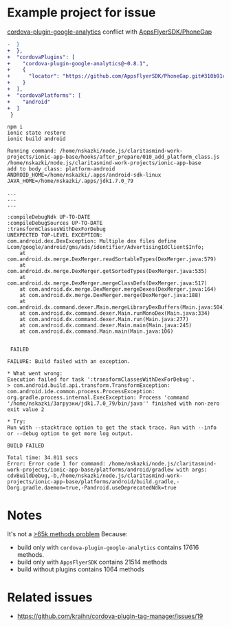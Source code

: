 # Example project for issue 

[cordova-plugin-google-analytics](https://github.com/danwilson/google-analytics-plugin) conflict with [AppsFlyerSDK/PhoneGap](https://github.com/AppsFlyerSDK/PhoneGap/tree/310b91c30c643168e1144ea7dd0153a790b476b3)  

```diff
-  }
+  },
+  "cordovaPlugins": [
+    "cordova-plugin-google-analytics@~0.8.1",
+    {
+      "locator": "https://github.com/AppsFlyerSDK/PhoneGap.git#310b91c30c643168e1144ea7dd0153a790b476b3"
+    }
+  ],
+  "cordovaPlatforms": [
+    "android"
+  ]
 }
```

```
npm i
ionic state restore
ionic build android
```

```
Running command: /home/nskazki/node.js/claritasmind-work-projects/ionic-app-base/hooks/after_prepare/010_add_platform_class.js /home/nskazki/node.js/claritasmind-work-projects/ionic-app-base
add to body class: platform-android
ANDROID_HOME=/home/nskazki/.apps/android-sdk-linux
JAVA_HOME=/home/nskazki/.apps/jdk1.7.0_79

...
...
...

:compileDebugNdk UP-TO-DATE
:compileDebugSources UP-TO-DATE
:transformClassesWithDexForDebug
UNEXPECTED TOP-LEVEL EXCEPTION:
com.android.dex.DexException: Multiple dex files define Lcom/google/android/gms/ads/identifier/AdvertisingIdClient$Info;
    at com.android.dx.merge.DexMerger.readSortableTypes(DexMerger.java:579)
    at com.android.dx.merge.DexMerger.getSortedTypes(DexMerger.java:535)
    at com.android.dx.merge.DexMerger.mergeClassDefs(DexMerger.java:517)
    at com.android.dx.merge.DexMerger.mergeDexes(DexMerger.java:164)
    at com.android.dx.merge.DexMerger.merge(DexMerger.java:188)
    at com.android.dx.command.dexer.Main.mergeLibraryDexBuffers(Main.java:504)
    at com.android.dx.command.dexer.Main.runMonoDex(Main.java:334)
    at com.android.dx.command.dexer.Main.run(Main.java:277)
    at com.android.dx.command.dexer.Main.main(Main.java:245)
    at com.android.dx.command.Main.main(Main.java:106)


 FAILED

FAILURE: Build failed with an exception.

* What went wrong:
Execution failed for task ':transformClassesWithDexForDebug'.
> com.android.build.api.transform.TransformException: com.android.ide.common.process.ProcessException: org.gradle.process.internal.ExecException: Process 'command '/home/nskazki/Загрузки/jdk1.7.0_79/bin/java'' finished with non-zero exit value 2

* Try:
Run with --stacktrace option to get the stack trace. Run with --info or --debug option to get more log output.

BUILD FAILED

Total time: 34.011 secs
Error: Error code 1 for command: /home/nskazki/node.js/claritasmind-work-projects/ionic-app-base/platforms/android/gradlew with args: cdvBuildDebug,-b,/home/nskazki/node.js/claritasmind-work-projects/ionic-app-base/platforms/android/build.gradle,-Dorg.gradle.daemon=true,-Pandroid.useDeprecatedNdk=true
```

# Notes

It's not a [>65k methods problem](https://developer.android.com/intl/ko/tools/building/multidex.html)
Because: 

 * build only with `cordova-plugin-google-analytics` contains 17616 methods.
 * build only with `AppsFlyerSDK` contains 21514 methods
 * build without plugins contains 1064 methods

# Related issues 

 * https://github.com/kraihn/cordova-plugin-tag-manager/issues/19
